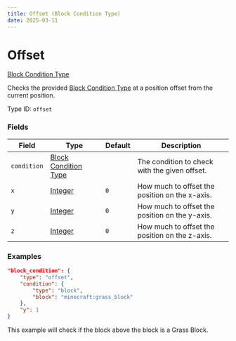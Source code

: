 ```yaml
---
title: Offset (Block Condition Type)
date: 2025-03-11
---
```


# Offset

[Block Condition Type](../block_condition_types.md)

Checks the provided [Block Condition Type](../block_condition_types.md) at a position offset from the current position.

Type ID: `offset`


### Fields

Field  | Type | Default | Description
-------|------|---------|-------------
`condition` | [Block Condition Type](../block_condition_types.md) | | The condition to check with the given offset.
`x` | [Integer](../data_types/integer.md) | `0` |  How much to offset the position on the x-axis.
`y` | [Integer](../data_types/integer.md) | `0` |  How much to offset the position on the y-axis.
`z` | [Integer](../data_types/integer.md) | `0` |  How much to offset the position on the z-axis.


### Examples

```json
"block_condition": {
    "type": "offset",
    "condition": {
        "type": "block",
        "block": "minecraft:grass_block"
    },
    "y": 1
}
```

This example will check if the block above the block is a Grass Block.
